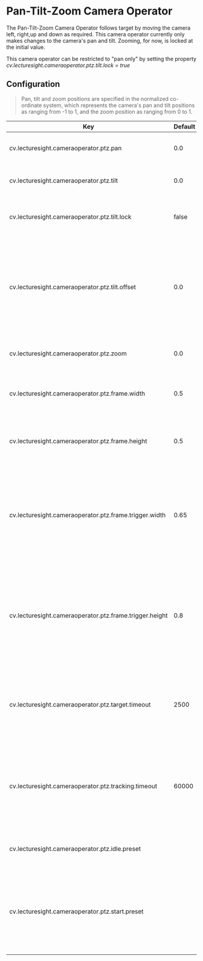 # Pan-Tilt-Zoom Camera Operator

The Pan-Tilt-Zoom Camera Operator follows target by moving the camera left,
right,up and down as required. This camera operator currently only makes changes
to the camera's pan and tilt. Zooming, for now, is locked at the initial value.

This camera operator can be restricted to "pan only" by setting the property
_cv.lecturesight.cameraoperator.ptz.tilt.lock = true_

## Configuration

> Pan, tilt and zoom positions are specified in the normalized co-ordinate system, which represents the camera's pan and tilt positions as ranging from -1 to 1, and the zoom position as ranging from 0 to 1.

| Key                                   | Default | Description |
|---------------------------------------|---------|-------------------------------------------|
|cv.lecturesight.cameraoperator.ptz.pan | 0.0 | Sets the initial pan position (-1 to 1)|
|cv.lecturesight.cameraoperator.ptz.tilt | 0.0 | Sets the initial tilt position (-1 to 1)|
|cv.lecturesight.cameraoperator.ptz.tilt.lock | false | Sets whether the tilting is disabled or not|
|cv.lecturesight.cameraoperator.ptz.tilt.offset| 0.0 | Adjust the target's tilt value, for example if you want the camera to centre on the torso, not the head. Ignored if _tilt.lock=true_ (-1 to 1)
|cv.lecturesight.cameraoperator.ptz.zoom | 0.0 | Sets the initial zoom position (0 to 1)
|cv.lecturesight.cameraoperator.ptz.frame.width | 0.5 | Sets the width of the PTZ camera's frame (0 to 2)
|cv.lecturesight.cameraoperator.ptz.frame.height | 0.5 | Sets the height of the PTZ camera's frame (0 to 2)
|cv.lecturesight.cameraoperator.ptz.frame.trigger.width | 0.65 | Sets the proportion of the frame width in which the target object can move without triggering the camera to move (0 to 1)
|cv.lecturesight.cameraoperator.ptz.frame.trigger.height | 0.8 | Sets the proportion of the frame height in which the target object can move without triggering the camera to move (0 to 1)
|cv.lecturesight.cameraoperator.ptz.target.timeout | 2500 | Sets the time in milliseconds after the last target movement after which a target will no longer be tracked.
|cv.lecturesight.cameraoperator.ptz.tracking.timeout | 60000 | Sets the time in milliseconds after the last target movement to return to the initial tracking position (0 to disable)
|cv.lecturesight.cameraoperator.ptz.idle.preset | | The camera preset to move to when idle, if set
|cv.lecturesight.cameraoperator.ptz.start.preset | | The camera preset to move to at start of tracking (used instead of pan, tilt and zoom values above)

